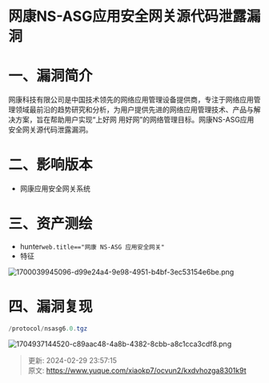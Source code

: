 # 网康NS-ASG应用安全网关源代码泄露漏洞

# 一、漏洞简介
网康科技有限公司是中国技术领先的网络应用管理设备提供商，专注于网络应用管理领域最前沿的趋势研究和分析，为用户提供先进的网络应用管理技术、产品与解决方案，旨在帮助用户实现“上好网 用好网”的网络管理目标。网康NS-ASG应用安全网关源代码泄露漏洞。

# 二、影响版本
+ 网康应用安全网关系统

# 三、资产测绘
+ hunter`web.title=="网康 NS-ASG 应用安全网关"`
+ 特征

![1700039945096-d99e24a4-9e98-4951-b4bf-3ec53154e6be.png](./img/R8mmLlumkKNVglOe/1700039945096-d99e24a4-9e98-4951-b4bf-3ec53154e6be-489191.png)

# 四、漏洞复现
```java
/protocol/nsasg6.0.tgz
```

![1704937144520-c89aac48-4a8b-4382-8cbb-a8c1cca3cdf8.png](./img/R8mmLlumkKNVglOe/1704937144520-c89aac48-4a8b-4382-8cbb-a8c1cca3cdf8-167281.png)



> 更新: 2024-02-29 23:57:15  
> 原文: <https://www.yuque.com/xiaokp7/ocvun2/kxdvhozga8301k9t>